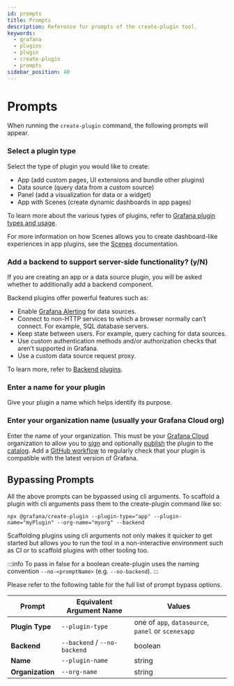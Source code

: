 ```yaml
---
id: prompts
title: Prompts
description: Reference for prompts of the create-plugin tool.
keywords:
  - grafana
  - plugins
  - plugin
  - create-plugin
  - prompts
sidebar_position: 40
---
```


# Prompts

When running the `create-plugin` command, the following prompts will appear.

### Select a plugin type

Select the type of plugin you would like to create:

- App (add custom pages, UI extensions and bundle other plugins)
- Data source (query data from a custom source)
- Panel (add a visualization for data or a widget)
- App with Scenes (create dynamic dashboards in app pages)

To learn more about the various types of plugins, refer to [Grafana plugin types and usage](../key-concepts/plugin-types-usage.md).

For more information on how Scenes allows you to create dashboard-like experiences in app plugins, see the [Scenes](https://grafana.com/developers/scenes) documentation.

### Add a backend to support server-side functionality? (y/N)

If you are creating an app or a data source plugin, you will be asked whether to additionally add a backend component.

Backend plugins offer powerful features such as:

- Enable [Grafana Alerting](https://grafana.com/docs/grafana/latest/alerting/) for data sources.
- Connect to non-HTTP services to which a browser normally can’t connect. For example, SQL database servers.
- Keep state between users. For example, query caching for data sources.
- Use custom authentication methods and/or authorization checks that aren’t supported in Grafana.
- Use a custom data source request proxy.

To learn more, refer to [Backend plugins](../key-concepts/backend-plugins/index.md).

### Enter a name for your plugin

Give your plugin a name which helps identify its purpose.

### Enter your organization name (usually your Grafana Cloud org)

Enter the name of your organization. This must be your [Grafana Cloud](https://grafana.com/signup/) organization to allow you to [sign](../publish-a-plugin/sign-a-plugin.md) and optionally [publish](../publish-a-plugin/publish-or-update-a-plugin.md) the plugin to the [catalog](https://grafana.com/grafana/plugins).
Add a [GitHub workflow](/create-a-plugin/develop-a-plugin/set-up-github-workflows#the-compatibility-check-is-compatibleyml) to regularly check that your plugin is compatible with the latest version of Grafana.

## Bypassing Prompts

All the above prompts can be bypassed using cli arguments. To scaffold a plugin with cli arguments pass them to the create-plugin command like so:

```
npx @grafana/create-plugin --plugin-type="app" --plugin-name="myPlugin" --org-name="myorg" --backend
```

Scaffolding plugins using cli arguments not only makes it quicker to get started but allows you to run the tool in a non-interactive environment such as CI or to scaffold plugins with other tooling too.

:::info
To pass in false for a boolean create-plugin uses the naming convention `--no-<promptName>` (e.g. `--no-backend`).
:::

Please refer to the following table for the full list of prompt bypass options.

| Prompt           | Equivalent Argument Name     | Values                                             |
| ---------------- | ---------------------------- | -------------------------------------------------- |
| **Plugin Type**  | `--plugin-type`              | one of `app`, `datasource`, `panel` or `scenesapp` |
| **Backend**      | `--backend` / `--no-backend` | boolean                                            |
| **Name**         | `--plugin-name`              | string                                             |
| **Organization** | `--org-name`                 | string                                             |
